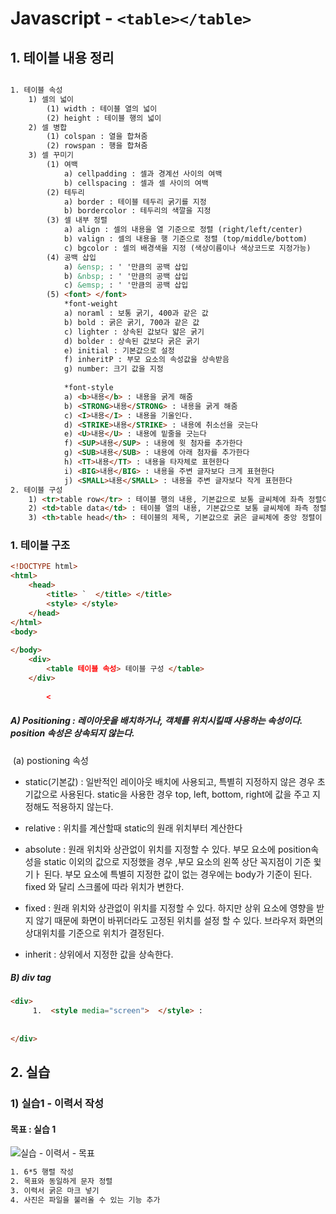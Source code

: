 # Javascript - `<table></table>`

## 1. 테이블 내용 정리

```html

1. 테이블 속성
	1) 셀의 넓이
		(1) width : 테이블 열의 넓이
		(2) height : 테이블 행의 넓이
	2) 셀 병합
		(1) colspan : 열을 합쳐줌
		(2) rowspan : 행을 합쳐줌
	3) 셀 꾸미기
		(1) 여백
			a) cellpadding : 셀과 경계선 사이의 여백
			b) cellspacing : 셀과 셀 사이의 여백
		(2) 테두리
			a) border : 테이블 테두리 굵기를 지정
			b) bordercolor : 테두리의 색깔을 지정
		(3) 셀 내부 정렬
			a) align : 셀의 내용을 열 기준으로 정렬 (right/left/center)
			b) valign : 셀의 내용을 행 기준으로 정렬 (top/middle/bottom)
			c) bgcolor : 셀의 배경색을 지정 (색상이름이나 색상코드로 지정가능)
		(4) 공백 삽입
			a) &ensp; : ' '만큼의 공백 삽입
			b) &nbsp; : ' '만큼의 공백 삽입
			c) &emsp; : ' '만큼의 공백 삽입
		(5) <font> </font>
			*font-weight
			a) noraml : 보통 굵기, 400과 같은 값
			b) bold : 굵은 굵기, 700과 같은 값
			c) lighter : 상속된 값보다 얇은 굵기
			d) bolder : 상속된 값보다 굵은 굵기
			e) initial : 기본값으로 설정
			f) inheritP : 부모 요소의 속성값을 상속받음
			g) number: 크기 값을 지정
			
			*font-style
			a) <b>내용</b> : 내용을 굵게 해줌
			b) <STRONG>내용</STRONG> : 내용을 굵게 해줌
			c) <I>내용</I> : 내용을 기울인다.
			d) <STRIKE>내용</STRIKE> : 내용에 취소선을 긋는다
			e) <U>내용</U> : 내용에 밑줄을 긋는다
			f) <SUP>내용</SUP> : 내용에 윗 첨자를 추가한다
			g) <SUB>내용</SUB> : 내용에 아래 첨자를 추가한다
			h) <TT>내용</TT> : 내용을 타자체로 표현한다
			i) <BIG>내용</BIG> : 내용을 주변 글자보다 크게 표현한다
			j) <SMALL>내용</SMALL> : 내용을 주변 글자보다 작게 표현한다
2. 테이블 구성
	1) <tr>table row</tr> : 테이블 행의 내용, 기본값으로 보통 글씨체에 좌측 정렬이 되어있다.
	2) <td>table data</td> : 테이블 열의 내용, 기본값으로 보통 글씨체에 좌측 정렬이 되어있다.
	3) <th>table head</th> : 테이블의 제목, 기본값으로 굵은 글씨체에 중앙 정렬이 되어있다.
```
### 1. 테이블 구조
``` html
<!DOCTYPE html>
<html>
    <head>
        <title>	`  </title> </title>
        <style> </style>
    </head>
</html>
<body>
    
</body>
	<div>
        <table 테이블 속성> 테이블 구성 </table>
	</div>
	
		<
```



##### A) Positioning : 레이아웃을 배치하거나, 객체를 위치시킬때 사용하는 속성이다. position 속성은 상속되지 않는다.

​	(a) postioning 속성

* static(기본값) : 일반적인 레이아웃 배치에 사용되고, 특별히 지정하지 않은 경우 초기값으로 사용된다. static을 사용한 경우 top, left, bottom, right에 값을 주고 지정해도 적용하지 않는다.

* relative : 위치를 계산할때 static의 원래 위치부터 계산한다

* absolute : 원래 위치와 상관없이 위치를 지정할 수 있다. 부모 요소에 position속성을 static 이외의 값으로 지정했을 경우 ,부모 요소의 왼쪽 상단 꼭지점이 기준 윛기ㅏ 된다. 부모 요소에 특별히 지정한 값이 없는 경우에는 body가 기준이 된다. fixed 와 달리 스크롤에 따라 위치가 변한다.

* fixed : 원래 위치와 상관없이 위치를 지정할 수 있다. 하지만 상위 요소에 영향을 받지 않기 때문에 화면이 바뀌더라도 고정된 위치를 설정 할 수 있다. 브라우저 화면의 상대위치를 기준으로 위치가 결정된다.

* inherit : 상위에서 지정한 값을 상속한다.

##### B) div tag

```html
<div>
     1.  <style media="screen">  </style> :
          
       
</div>
```



## 2. 실습

### 1) 실습1 - 이력서 작성

#### 목표 : 실습 1

![실습 - 이력서 - 목표](https://user-images.githubusercontent.com/55272324/72866284-0dea6600-3d1e-11ea-85e7-36fd80b011f5.PNG)

```html
1. 6*5 행렬 작성
2. 목표와 동일하게 문자 정렬
3. 이력서 굵은 마크 넣기
4. 사진은 파일을 불러올 수 있는 기능 추가
```

